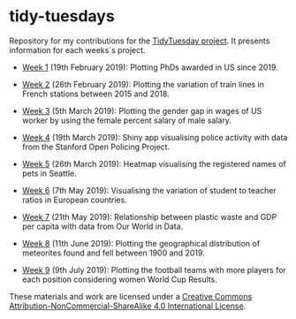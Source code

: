 # tidy-tuesdays


Repository for my contributions for the [TidyTuesday project](https://github.com/rfordatascience/tidytuesday). It presents information for each weeks´s project.

- [Week 1](https://github.com/edugonzaloalmorox/tidy-tuesdays/tree/master/week_19_02_2019) (19th February 2019): Plotting PhDs awarded in US since 2019.

- [Week 2](https://github.com/rfordatascience/tidytuesday/tree/master/data/2019/2019-02-26) (26th February 2019): Plotting the variation of train lines in French stations between 2015 and 2018.

- [Week 3](https://github.com/rfordatascience/tidytuesday/tree/master/data/2019/2019-03-05) (5th March 2019): Plotting the gender gap in wages of US worker by using the female percent salary of male salary.

- [Week 4](https://github.com/rfordatascience/tidytuesday/tree/master/data/2019/2019-03-19) (19th March 2019): Shiny app visualising police activity with data from the Stanford Open Policing Project.

- [Week 5](https://github.com/rfordatascience/tidytuesday/tree/master/data/2019/2019-03-26) (26th March 2019): Heatmap visualising the registered names of pets in Seattle.

- [Week 6](https://github.com/rfordatascience/tidytuesday/tree/master/data/2019/2019-05-07) (7th May 2019): Visualising the variation of student to teacher ratios in European countries. 

- [Week 7](https://github.com/rfordatascience/tidytuesday/tree/master/data/2019/2019-05-21) (21th May 2019): Relationship between plastic waste and GDP per capita with data from Our World in Data. 

- [Week 8](https://github.com/rfordatascience/tidytuesday/tree/master/data/2019/2019-06-11) (11th June 2019): Plotting the geographical distribution of meteorites found and fell between 1900 and 2019. 

- [Week 9](https://github.com/rfordatascience/tidytuesday/tree/master/data/2019/2019-07-09) (9th July 2019): Plotting the football teams with more players for each position considering women World Cup Results. 


These materials and work are licensed under a [Creative Commons Attribution-NonCommercial-ShareAlike 4.0 International License](https://creativecommons.org/licenses/by-nc-sa/4.0/).

